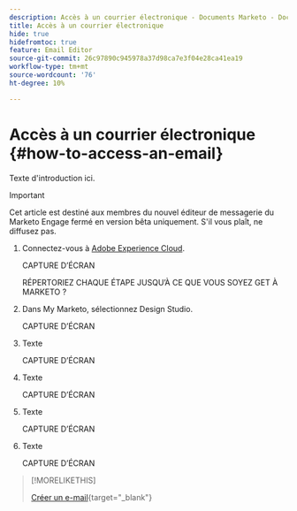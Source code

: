 ```yaml
---
description: Accès à un courrier électronique - Documents Marketo - Documentation du produit
title: Accès à un courrier électronique
hide: true
hidefromtoc: true
feature: Email Editor
source-git-commit: 26c97890c945978a37d98ca7e3f04e28ca41ea19
workflow-type: tm+mt
source-wordcount: '76'
ht-degree: 10%

---
```


# Accès à un courrier électronique {#how-to-access-an-email}

Texte d&#39;introduction ici.

>[!IMPORTANT]
>
>Cet article est destiné aux membres du nouvel éditeur de messagerie du Marketo Engage fermé en version bêta uniquement. S&#39;il vous plaît, ne diffusez pas.

1. Connectez-vous à [Adobe Experience Cloud](https://experiencecloud.adobe.com/).

   CAPTURE D’ÉCRAN

   RÉPERTORIEZ CHAQUE ÉTAPE JUSQU’À CE QUE VOUS SOYEZ GET À MARKETO ?

1. Dans My Marketo, sélectionnez Design Studio.

   CAPTURE D’ÉCRAN

1. Texte

   CAPTURE D’ÉCRAN

1. Texte

   CAPTURE D’ÉCRAN

1. Texte

   CAPTURE D’ÉCRAN

1. Texte

   CAPTURE D’ÉCRAN

>[!MORELIKETHIS]
>
>[Créer un e-mail](/help/marketo/product-docs/email-marketing/general/beta-new-email-editor/create-an-email.md){target="_blank"}
